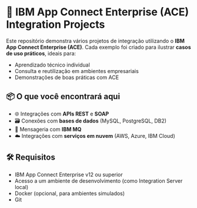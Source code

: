 # 🧩 IBM App Connect Enterprise (ACE) Integration Projects

Este repositório demonstra vários projetos de integração utilizando o **IBM App Connect Enterprise (ACE)**. Cada exemplo foi criado para ilustrar **casos de uso práticos**, ideais para:

- Aprendizado técnico individual
- Consulta e reutilização em ambientes empresariais
- Demonstrações de boas práticas com ACE

## 📦 O que você encontrará aqui

- 🌐 Integrações com **APIs REST** e **SOAP**
- 🗃️ Conexões com **bases de dados** (MySQL, PostgreSQL, DB2)
- 💬 Mensageria com **IBM MQ**
- ☁️ Integrações com **serviços em nuvem** (AWS, Azure, IBM Cloud)

## 🛠️ Requisitos

- IBM App Connect Enterprise v12 ou superior
- Acesso a um ambiente de desenvolvimento (como Integration Server local)
- Docker (opcional, para ambientes simulados)
- Git
